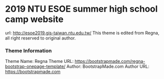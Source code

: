 # 2019 NTU ESOE summer high school camp website

url: http://esoe2019.gis-taiwan.ntu.edu.tw/
This theme is edited from Regna, all right reserved to original author.

### Theme Information

Theme Name: Regna
Theme URL: https://bootstrapmade.com/regna-bootstrap-onepage-template/
Author: BootstrapMade.com
Author URL: https://bootstrapmade.com

